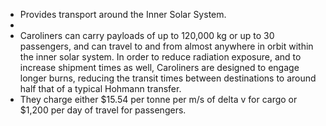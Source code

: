 - Provides transport around the Inner Solar System.
-
- Caroliners can carry payloads of up to 120,000 kg or up to 30 passengers, and can travel to and from almost anywhere in orbit within the inner solar system. In order to reduce radiation exposure, and to increase shipment times as well, Caroliners are designed to engage longer burns, reducing the transit times between destinations to around half that of a typical Hohmann transfer.
- They charge either $15.54 per tonne per m/s of delta v for cargo or $1,200 per day of travel for passengers.